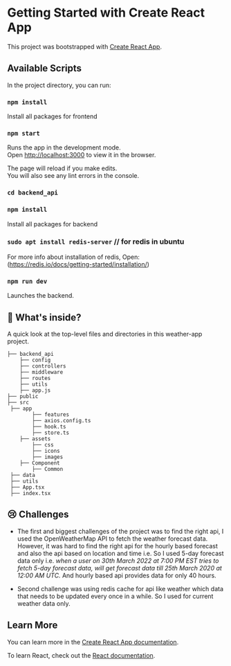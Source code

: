 # Getting Started with Create React App

This project was bootstrapped with [Create React App](https://github.com/facebook/create-react-app).

## Available Scripts

In the project directory, you can run:

### `npm install`

Install all packages for frontend

### `npm start`

Runs the app in the development mode.\
Open [http://localhost:3000](http://localhost:3000) to view it in the browser.

The page will reload if you make edits.\
You will also see any lint errors in the console.

### `cd backend_api`

### `npm install`

Install all packages for backend

### `sudo apt install redis-server` // for redis in ubuntu

For more info about installation of redis, Open: (https://redis.io/docs/getting-started/installation/)

### `npm run dev`

Launches the backend.

## 🧐 What's inside?

A quick look at the top-level files and directories in this weather-app project.

```
├── backend_api
	├── config
	├── controllers
	├── middleware
	├── routes
	├── utils
	├── app.js
├── public
├── src
 ├── app
        ├── features
        ├── axios.config.ts
        ├── hook.ts
        ├── store.ts
    ├──	assets
        ├── css
        ├── icons
        ├── images
    ├── Component
        ├── Common
 ├── data
 ├── utils
 ├── App.tsx
 ├── index.tsx
```

## 😢 Challenges

-   The first and biggest challenges of the project was to find the right api, I used the OpenWeatherMap API to fetch the weather forecast data. However, it was hard to find the right api for the hourly based forecast and also the api based on location and time i.e. So I used 5-day forecast data only i.e. _when a user on 30th March 2022 at 7:00 PM EST tries to fetch 5-day forecast data, will get forecast data till 25th March 2020 at 12:00 AM UTC._ And hourly based api provides data for only 40 hours.

-   Second challenge was using redis cache for api like weather which data that needs to be updated every once in a while. So I used for current weather data only.

## Learn More

You can learn more in the [Create React App documentation](https://facebook.github.io/create-react-app/docs/getting-started).

To learn React, check out the [React documentation](https://reactjs.org/).
